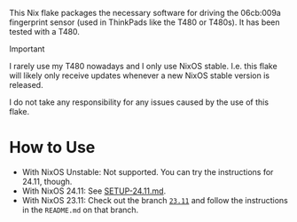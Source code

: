 This Nix flake packages the necessary software for driving the 06cb:009a fingerprint sensor (used in ThinkPads like the T480 or T480s).
It has been tested with a T480.

> [!IMPORTANT]  
> I rarely use my T480 nowadays and I only use NixOS stable. I.e. this flake will likely only receive updates whenever a new NixOS stable version is released.
>
> I do not take any responsibility for any issues caused by the use of this flake.

# How to Use

* With NixOS Unstable: Not supported. You can try the instructions for 24.11, though.
* With NixOS 24.11: See [SETUP-24.11.md](./SETUP-24.11.md).
* With NixOS 23.11: Check out the branch [`23.11`](https://github.com/ahbnr/nixos-06cb-009a-fingerprint-sensor/tree/23.11) and follow the instructions in the `README.md` on that branch.
